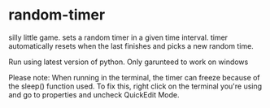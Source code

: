 # random-timer
silly little game. sets a random timer in a given time interval. timer automatically resets when the last finishes and picks a new random time.

Run using latest version of python. Only garunteed to work on windows

Please note: 
When running in the terminal, the timer can freeze because of the sleep() function used. To fix this, right click on the terminal you're using and go to properties and uncheck QuickEdit Mode.
